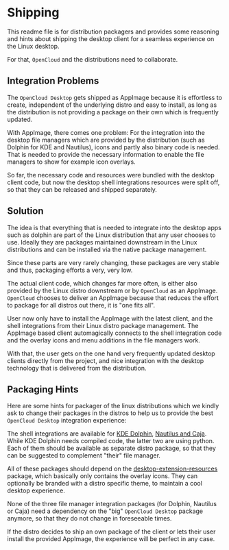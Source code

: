 # Shipping

This readme file is for distribution packagers and provides some reasoning and hints about shipping the desktop client for a seamless experience on the Linux desktop.

For that, `OpenCloud` and the distributions need to collaborate.

## Integration Problems

The `OpenCloud Desktop` gets shipped as AppImage because it is effortless to create, independent of the underlying distro and easy to install, as long as the distribution is not providing a package on their own which is frequently updated.

With AppImage, there comes one problem: For the integration into the desktop file managers which are provided by the distribution (such as Dolphin for KDE and Nautilus), icons and partly also binary code is needed. 
That is needed to provide the necessary information to enable the file managers to show for example icon overlays.

So far, the necessary code and resources were bundled with the desktop client code, but now the desktop shell integrations resources were split off, 
so that they can be released and shipped separately.

## Solution

The idea is that everything that is needed to integrate into the desktop apps such as dolphin are part of the Linux distribution that any user chooses to use. Ideally they are packages maintained downstream
 in the Linux distributions and can be installed via the native package management.

Since these parts are very rarely changing, these packages are very stable and thus, packaging efforts a very, very low.

The actual client code, which changes far more often, is either also provided by the Linux distro downstream or by `OpenCloud` as an AppImage. `OpenCloud` chooses to deliver an AppImage because that 
reduces the effort to package for all distros out there, it is "one fits all".

User now only have to install the AppImage with the latest client, and the shell integrations from their Linux distro package management. 
The AppImage based client automagically connects to the shell integration code and the overlay icons and menu additions in the file managers work.

With that, the user gets on the one hand very frequently updated desktop clients directly from the project, and nice integration with the desktop technology that is delivered from the distribution.

## Packaging Hints

Here are some hints for packager of the linux distributions which we kindly ask to change their packages in the distros to help us to provide the best `OpenCloud Desktop` integration experience:

The shell integrations are available for [KDE Dolphin](https://github.com/opencloud-eu/desktop-shell-integration-dolphin), [Nautilus and Caja](https://github.com/opencloud-eu/desktop-shell-integration-nautilus). 
While KDE Dolphin needs compiled code, the latter two are using python.
Each of them should be available as separate distro package, so that they can be suggested to complement "their" file manager.

All of these packages should depend on the [desktop-extension-resources](https://github.com/opencloud-eu/desktop-shell-integration-resources) package, 
which basically only contains the overlay icons. They can optionally be branded with a distro specific theme, to maintain a cool desktop experience.

None of the three file manager integration packages (for Dolphin, Nautilus or Caja) need a dependency on the "big" `OpenCloud Desktop` package anymore, so that they do not change in foreseeable times.

If the distro decides to ship an own package of the client or lets their user install the provided AppImage, the experience will be perfect in any case.

